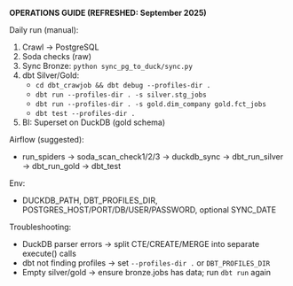 **OPERATIONS GUIDE (REFRESHED: September 2025)**

Daily run (manual):
1) Crawl → PostgreSQL
2) Soda checks (raw)
3) Sync Bronze: `python sync_pg_to_duck/sync.py`
4) dbt Silver/Gold:
   - `cd dbt_crawjob && dbt debug --profiles-dir .`
   - `dbt run --profiles-dir . -s silver.stg_jobs`
   - `dbt run --profiles-dir . -s gold.dim_company gold.fct_jobs`
   - `dbt test --profiles-dir .`
5) BI: Superset on DuckDB (gold schema)

Airflow (suggested):
- run_spiders → soda_scan_check1/2/3 → duckdb_sync → dbt_run_silver → dbt_run_gold → dbt_test

Env:
- DUCKDB_PATH, DBT_PROFILES_DIR, POSTGRES_HOST/PORT/DB/USER/PASSWORD, optional SYNC_DATE

Troubleshooting:
- DuckDB parser errors → split CTE/CREATE/MERGE into separate execute() calls
- dbt not finding profiles → set `--profiles-dir .` or `DBT_PROFILES_DIR`
- Empty silver/gold → ensure bronze.jobs has data; run `dbt run` again
